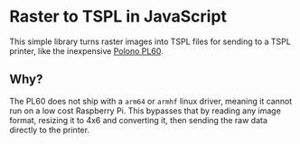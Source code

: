 # Raster to TSPL in JavaScript

This simple library turns raster images into TSPL files for sending to a TSPL printer, like the inexpensive [Polono PL60](https://www.amazon.com/Polono-Thermal-Label-Printer-Commercial/dp/B08RBG6QYX).

## Why?
The PL60 does not ship with a `arm64` or `armhf` linux driver, meaning it cannot run on a low cost Raspberry Pi. This bypasses that by reading any image format, resizing it to 4x6 and converting it, then sending the raw data directly to the printer.
